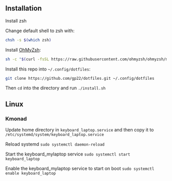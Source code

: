 ## Installation

Install zsh<br>

Change default shell to zsh with:

```bash
chsh -s $(which zsh)
```

Install [OhMyZsh](https://ohmyz.sh/):

```bash
sh -c "$(curl -fsSL https://raw.githubusercontent.com/ohmyzsh/ohmyzsh/master/tools/install.sh)"
```

Install this repo into `~/.config/dotfiles`:

```bash
git clone https://github.com/gp22/dotfiles.git ~/.config/dotfiles
```

Then `cd` into the directory and run `./install.sh`

## Linux

### Kmonad

Update home directory in `keyboard_laptop.service` and then copy it to `/etc/systemd/system/keyboard_laptop.service`

Reload systemd
`sudo systemctl daemon-reload`

Start the keyboard_mylaptop service
`sudo systemctl start keyboard_laptop`

Enable the keyboard_mylaptop service to start on boot
`sudo systemctl enable keyboard_laptop`
